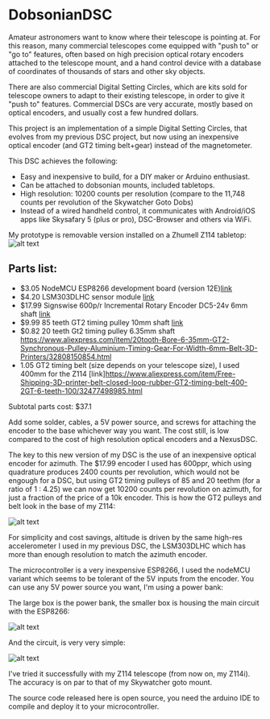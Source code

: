 # DobsonianDSC

Amateur astronomers want to know where their telescope is pointing at. For this reason, many commercial telescopes come equipped with "push to" or "go to" features, often based on high precision optical rotary encoders attached to the telescope mount, and a hand control device with a database of coordinates of thousands of stars and other sky objects.

There are also commercial Digital Setting Circles, which are kits sold for telescope owners to adapt to their existing telescope, in order to give it "push to" features. Commercial DSCs are very accurate, mostly based on optical encoders, and usually cost a few hundred dollars.

This project is an implementation of a simple Digital Setting Circles, that evolves from my previous DSC project, but now using an inexpensive optical encoder (and GT2 timing belt+gear) instead of the magnetometer.

This DSC achieves the following:

* Easy and inexpensive to build, for a DIY maker or Arduino enthusiast.
* Can be attached to dobsonian mounts, included tabletops.
* High resolution: 10200 counts per resolution (compare to the 11,748 counts per revolution of the Skywatcher Goto Dobs)
* Instead of a wired handheld control, it communicates with Android/iOS apps like Skysafary 5 (plus or pro), DSC-Browser and others via WiFi.

My prototype is removable version installed on a Zhumell Z114 tabletop:
![alt text](https://raw.githubusercontent.com/vlaate/DobsonianDSC/master/dobDSC-front.jpg "Finished look")

## Parts list:

* $3.05 NodeMCU ESP8266 development board (version 12E)[link](https://www.aliexpress.com/item/1pcs-lot-NodeMcu-Lua-WIFI-Internet-of-Things-development-board-based-ESP8266-esp-12e-for-arduino/32775934156.html)
* $4.20 LSM303DLHC sensor module [link](https://www.aliexpress.com/item/1-pcs-GY-511-LSM303DLHC-Module-E-Compass-3-Axis-Accelerometer-3-Axis-Magnetometer-Module-Sensor/1956617486.html)
* $17.99 Signswise 600p/r Incremental Rotary Encoder DC5-24v 6mm shaft [link](https://www.amazon.com/gp/product/B00UTIFCVA)
* $9.99 85 teeth GT2 timing pulley 10mm shaft [link](https://www.aliexpress.com/item/POWGE-1pcs-85-Teeth-GT2-Timing-Pulley-Bore-5-6-35-8mm-for-width-6mm-GT2/32773386105.html)
* $0.82 20 teeth Gt2 timing pulley 6.35mm shaft  https://www.aliexpress.com/item/20tooth-Bore-6-35mm-GT2-Synchronous-Pulley-Aluminium-Timing-Gear-For-Width-6mm-Belt-3D-Printers/32808150854.html
* 1.05 GT2 timing  belt (size depends on your telescope size), I used 400mm for the Z114 [link]https://www.aliexpress.com/item/Free-Shipping-3D-printer-belt-closed-loop-rubber-GT2-timing-belt-400-2GT-6-teeth-100/32477498985.html

Subtotal parts cost: $37.1

Add some solder, cables, a 5V power source, and screws for attaching the encoder to the base whichever way you want. The cost still, is low compared to the cost of high resolution optical encoders and a NexusDSC.

The key to this new version of my DSC is the use of an inexpensive optical encoder for azimuth. The $17.99 encoder I used has 600ppr, which using quadrature produces 2400 counts per revolution, which would not be engough for a DSC, but using GT2 timing pulleys of 85 and 20 teethm (for a ratio of 1 : 4.25) we can now get 10200 counts per revolution on azimuth, for just a fraction of the price of a 10k encoder. This is how the GT2 pulleys and belt look in the base of my Z114:

![alt text](https://github.com/vlaate/DobsonianDSC/blob/master/dobDSC-upclose.jpg "Pulleys")

For simplicity and cost savings, altitude is driven by the same high-res accelerometer I used in my previous DSC, the LSM303DLHC which has more than enough resolution to match the azimuth encoder.

The microcontroller is a very inexpensive ESP8266, I used the nodeMCU variant which seems to be tolerant of the 5V inputs from the encoder. You can use any 5V power source you want, I'm using a power bank:

The large box is the power bank, the smaller box is housing the main circuit with the ESP8266:

![alt text](https://github.com/vlaate/DobsonianDSC/blob/master/dobDSC-back.jpg "Back")

And the circuit, is very very simple:

![alt text](https://github.com/vlaate/DobsonianDSC/blob/master/encoder.png "Circuit")

I've tried it successfully with my Z114 telescope (from now on, my Z114i). The accuracy is on par to that of my Skywatcher goto mount. 

The source code released here is open source, you need the arduino IDE to compile and deploy it to your microcontroller.
